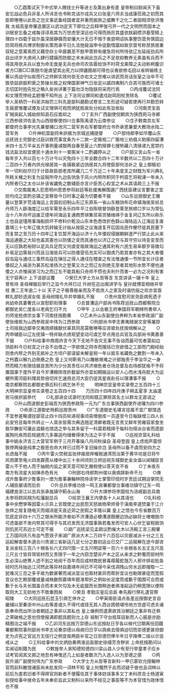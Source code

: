 <!-- { "loadSidebar": true } -->
　　○乙酉策试天下中式举人赐钱士升等进士及第出身有差  皇帝制曰朕闻天下虽安忘战必危兵非圣人所讳言也书称克诘尔戎兵又曰张皇六师夫当成康莅政之初而其臣即惓惓以此告之岂文事武备经国者宜并重而振旅之威舞干之化二者固相须欤洪惟我  太祖高皇帝肇造寰区以武功定天下即位之后释甲弢弓开一代之文明然而固本之训居安忘备之戒每谆谆焉其为万世虑至深远也可得而扬厉其盛欤朕嗣缵洪基莹精上理四十四载于兹尔虽深居静摄而安攘大计无日不惕于衷尝明诏执事整饬营务慎固边防简将练兵博求制御长策而承平日久法弛毙滋申令徒勤惰窳如故京营号称禁旅居重驭轻之意寓焉而又藉空存士卒疲羸至不胜甲胄猝有缓急将何所恃欤辽左延绥劲兵所自出顷岁大虏闲入肆行蹂躏而防御之术未闻此岂兵之不足欤抑教养无素虽有兵而不得其用欤夫兵以食为命无食是无兵也命司农告匮给饷不时荷戈乘障之夫动称枵腹识者方□禀□□禀脱巾是虞望其出死力以捍疆圉胡可得也议者欲修屯田以省转输练土著以资战守似矣而行之终鲜实效何欤无亦右文之世难以讲武而尧诘张皇之治卒不可致欤兹欲振积衰之势操长胜之权俾国家神气日张足以威四夷制六合其可施而可诸士志切匡时抱先忧之略久矣尚详著于篇勿泛勿隐朕将采而行焉
　　○丙戌覆试沈同和文理荒悖经孟题懵不知所出  上下法司议罪同和遣戍赵鸣阳杖责除名
　　○覆试举人吴柄罚一科吴洪裕罚三科先是部科磨勘试卷言二生形迹可疑若使再行并勘恐转生毙窦惟覆试便及试文理俱可观而炳犹胜故处分如此有旨依拟
　　○河南灵宝县矿贼突起入城劫掠知县石应嵩却之
　　○丁亥升广西副使倪朝宾为狭西苑马寺卿江西参政洪佐圣为山西按察使四川佥事陈禹谟为云南参议
　　○戊子敕南京左军都督府佥事李光先兼督捕口池河二营军务右军都督府佥书乔承恩兼督大教场水陆二营军务
　　○升神机营副将朱拱极为京城巡捕提督
　　○户部侍郎李如华覆山东巡抚钱士完御史过庭训救荒事宜条为十二款一定赈规二广赈地三劝倡义助赈四留漕米四十五万平籴五开事例量减银两自春至夏止六酌赎罪七搜帑藏八清驿递九宽禁约钱法盐法权宜便民十通水利十一普赈米十二酌蠲停从之
　　○户部又言山东一省每年岁入共以百七十万计今以灾免四十三年全数合四十二年半数共以二百四十万计二百四十万者内供光禄居其一各镇极紧边饷居其九将使臣部何法补之  皇上御极初年一切利权尽归于计臣故臣部老库所藏几二千万近二十年来度支之财既为军兴典礼所耗关榷之利复为监税所夺九边告饷急于风火内帑所积同于杇腐乞将税课一年未入内帑者归之太仓以补该省蠲免之数辅臣亦言计臣苦心权宜之术从其请疏三上不报
　　○交南属夷入犯思明州思恩参将赵廷等赴援夷解围遁广西抚臣建议言要害之宜防均戍之宜酌总镇之宜移皆今日时事之最为切要者不报
　　○山东巡按御史王雅量以登莱岁荒请海运上言国初旧制山东辽东原系一省山东粮饷布花命镇海侯吴祯总丹师万人繇海度辽以给军需至永乐四年平江伯陈暄督饷繇登莱至旅顺口岁以为常弘治十八年舟坏运废正德年间海运复通商贾骈集贸易货殖络绎于金复间辽东所以称乐土也自逆瑾用事海船损坏不修料价乾没山东本色悉改折色繇山海陆运入辽海运复废嘉靖三十七年辽值大饥转输无计始从按臣之议海道复开后因岛民作梗尽徙其民塞下而复禁之至万历十四年辽复饥暂开海运以济十九年倭奴侵据朝鲜遂严行禁止此从来海运通塞之大较也盖其塞也以防倭之变而其通也以济辽之穷与其守穷以待变变至而无以应孰若裕财以足兵兵足而又何虞变哉故海运之通其利有六民生易阜额岁易徵勾补易足边需易兴而且沿海皆兵可以防倭营伍充实可以御虏乃若其害亦有之其大者倭奴岛寇与逋戍三事然岛寇在弹压之得人逋戍在稽查之有法惟通倭一节所宜长计往者倭奴之入闽浙为甚苏松淮扬次之登莱又次之而辽左则绝无至者其地形水势不便也通倭之人亦惟闽浙习为之而辽左不能其船只舟师不惯也夫利什而害一必为之况利有害无宁容再计  上下该部议覆
　　○癸巳大学士方从哲等言  东宫讲读一辍十年  皇上曾有待  圣母禅服后举行之旨今大祥已过  升祔在迩出阁讲学与  皇孙就傅宜相继并举  桂  惠二王年逾二十以  天子之子极尊极亲而及不若庶人之家及时谐伉俪之欢亦宜亟敕礼部妙选淑女俟  圣母祔陵礼毕并举婚礼不报
　　○贵州宣慰司安尧臣病死遗子尚幼命其妻奢氏以宣慰职衔理事
　　○总督漕运户部尚书陈荐巡抚山西都察院佥都御史吴仁度各以老病乞归不允
　　○甲午  上以会极王府奉国将军朝緈所奏举人刘师宠抢虏宗女事下河南抚按勘奏　　○乙未升山东副使白养粹为本省参政湖广副使张维枢为山西参政吴中伟为江西参政
　　○刑部尚书李志奏夷贼谢文安等屠掠土司摇我边鄙幸交夷效顺擒献伏辜其同恶莫敬琳等应咨彼处抚按缉解从之
　　○丙申辅臣以辽左抚镇一特并缺点虏观望变动可虞乞早点用总兵官及兵部尚书黄嘉善不报
　　○户科给事中商周祚言今天下无地不告灾无事不告诎而最可忧者莫如边饷臣料今日权宜之计总不出借之一字欲借之冏寺而搜括已穷欲借之工部而门殿经始则舍内帑之外别无抵补之方顷户部请留未解皇税一年以抵东省蠲免之数割一年未入之杇蠹以解九边倒悬之危  皇上又何靳焉乃以雕敝艰难之计部独责于李汝华之一身然而精力有限拮据良苦所为少分其责任以共济艰危者仓场总督及右侍郎犹格不予将置国事于度外乎且今岁漕粮除改折截留外亦宜如期输运以安人心而水浅舟胶大为运梗所需河臣料理其势倍切并乞速用总河大臣仍促其星夜赴任以理漕事不报
　　○南京都察院右都御史蔡应科引病乞休不允
　　明神宗显皇帝实录卷之五百四十三
大明神宗显皇帝实录卷之五百四十四
　　万历四十四年四月庚子朔孟夏享  太庙遣驸马侯拱宸恭代
　　○礼部进会试录时沈同和既正罪除其名士以群龙无首诮之
　　○升山西道御史彭端吾为狭西参政陈一元为广东佥事狭西副使乔进璠为四川参政
　　○命浙江道御史杨鹤巡按贵州
　　○广东道御史毛堪言铨属不宜广额馆选不宜参差略谓铨部官止四十四员轮递视事顷突增册库一员遂至今日每缺增三四人长此安穷且每年外转止一人其余皆需次典选翘足清卿者既无言责又鲜年劳雍容家食坐致华膴安可庸此滥觞也馆选之举与其多留于一科莫若精择于每科勿得派台省而遗部属狥托疾而启规避庶几多寡适均储餋得体为法之平乎不报
　　○巡视京营礼科给事中姚永济言三大营官军例于三月开春操八月间秋操自  圣母登遐  皇上虑炮声震惊致停两操是纯孝之极思也命大祥已过而不复旧操亦岂  圣母所以备不虞而安四方之长虑哉不报
　　○丙午雷火焚税监张烨接居烨榷税通湾而治第于黄华坊是日将午风雨骤至电火四发霹雳从楼中出三十余间顷刻立烬巡视东城御史金汝谐以闻辅臣言雷火不于他人而于抽税内监之家天意可知乞撤税使以答天变不省
　　○丁未夜东南方有流星大如弹赤色有光
　　○刑部右侍郎荆州俊以衰病辞新命不允
　　○庚戌升詹事府少詹事刘一燝为詹事兼翰林院侍读学士掌管印信时岁贡廷试期迫掌院无人辅臣屡请而后俞
　　○升总兵李维功徐一鸣王良署都督佥事维功镇守辽东一鸣福建良浙江以总兵张承胤镇守蓟永山海
　　○升大靖参将李国柱为洮岷副总兵南太参将顾凤翔为松藩副总兵
　　○给崇王襄王内使各十人从其请也
　　○礼科给事中余懋孳等因雷火示异上言既使之出民怨天怒故杨荣烬骨于滇南李道焚巢于江介张烨之居复随电灭而烟消是天哀近郊之民假之丰隆以冀  皇上之悟也今东省数百万饥民定非四十六万之银米所能济者如不济漕道必梗漕道既梗边饷必缺将士嗷嗷脱巾可虑虽欲不发内帑其可得乎与其迟发而无济国事孰若蚤发而可安人心伏乞留税抵饷则饥民可苏边士可定不报
　　○湖广巡抚梁见孟疏议酌催大木以济殿工言三殿肇工万国同庆凡有血气愿效子来湖广原派大木二万四千六百后以灾疲减派十分之三五运起解查督木道合川贵湖三省新运几足七分之数初运业已交厂二运报解在途今部咨复派金柱三百八十根各长六丈四尺围一丈五尺明梁等一百六十余根各长五丈五尺高三尺五寸皆异常钜材而又责限于一年之内窃念楚非产木之区从来求之黔蜀而钜材所生必深山绝箐人迹不到之地阅千百年而后成材商民冒毒瘴履蛇虺万人邪许排岩批各经时历月始达江河然此等异材自嘉靖年间已不可得今采伐凋残山穷水远即搜取一二犹难况三百之多乎故为数甚奢而减派宜议也取材甚异而帮折宜议也勒限甚促而宽假宜议也乞敕部覆或量减株数照嘉靖年题准帮折之例如长足度而或歉于围围可合而或歉于长与夫长围虽合而本末欠勾及木无疵窳而长围稍逊者俱准起运仍稍宽限以便购取则大工无妨地方不致重困矣
　　○癸丑  孝懿庄皇后忌辰  奉先殿行祭礼遣官祭  昭陵
　　○大同巡抚石昆玉引病乞休许之
　　○甲寅阁臣请点各差巡按御史言自畿辅以至秦浙中州山右等差或久不得代或径无其人西台困顿堪怜地方空虚可虑夫诸臣奉命而出所治者朝廷之事非以其私也  皇上循例而遣苐欲其治朝廷之事非有迁秩之荣破格之恩也但使报满即题具题则允上存  祖制下守台规耳目新而人心振是亦励精图治之端不报　　○乙卯河东巡按万崇德山东巡按赵日亨各以候代愆期离任回籍署都察院事刑部尚书李志论奏崇德以母病归日亨以舆疾去情俱迫切而崇德更甚但御史为贞宪之官巡方无径行之例宜俟两臣补官之日崇德罚俸半年日亨降俸二级以示惩戒从之
　　○工科给事中刘文炳劾奏两淮巡盐御史徐缙芳贪秽状  上命抚按勘问以实闻诏削籍为民
　　○敕旌举人来知德知德四川梁山县人少有至行举童孝子应乡试考官阅其文掷之地忽有神曳还几上如是者数次乃入选人以为至德之感
　　○丙辰升湖广副使何伟为广东参政
　　○大学士方从哲等言新科一甲已蒙钦允授翰林官而前科散馆诸臣尚未批发同一词林不知  皇上何慨然于此而迟疑于彼也且词林以前后为差若旧者不得拜官则新者不便履任其于事体妨误事多又丁未科庶吉士杨道寅拟授给事中侯命五年未奉俞旨此又制科以来所不经见之事臣等不为本官惜为政体惜也不报
